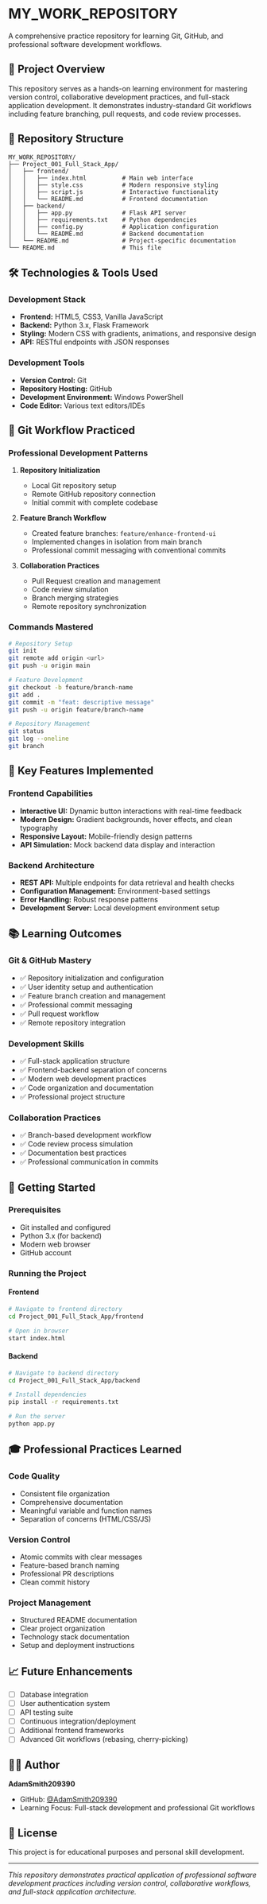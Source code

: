 # MY_WORK_REPOSITORY

A comprehensive practice repository for learning Git, GitHub, and professional software development workflows.

## 🎯 Project Overview

This repository serves as a hands-on learning environment for mastering version control, collaborative development practices, and full-stack application development. It demonstrates industry-standard Git workflows including feature branching, pull requests, and code review processes.

## 📁 Repository Structure

```
MY_WORK_REPOSITORY/
├── Project_001_Full_Stack_App/
│   ├── frontend/
│   │   ├── index.html          # Main web interface
│   │   ├── style.css           # Modern responsive styling
│   │   ├── script.js           # Interactive functionality
│   │   └── README.md           # Frontend documentation
│   ├── backend/
│   │   ├── app.py              # Flask API server
│   │   ├── requirements.txt    # Python dependencies
│   │   ├── config.py           # Application configuration
│   │   └── README.md           # Backend documentation
│   └── README.md               # Project-specific documentation
└── README.md                   # This file
```

## 🛠️ Technologies & Tools Used

### Development Stack
- **Frontend:** HTML5, CSS3, Vanilla JavaScript
- **Backend:** Python 3.x, Flask Framework
- **Styling:** Modern CSS with gradients, animations, and responsive design
- **API:** RESTful endpoints with JSON responses

### Development Tools
- **Version Control:** Git
- **Repository Hosting:** GitHub
- **Development Environment:** Windows PowerShell
- **Code Editor:** Various text editors/IDEs

## 🔄 Git Workflow Practiced

### Professional Development Patterns
1. **Repository Initialization**
   - Local Git repository setup
   - Remote GitHub repository connection
   - Initial commit with complete codebase

2. **Feature Branch Workflow**
   - Created feature branches: `feature/enhance-frontend-ui`
   - Implemented changes in isolation from main branch
   - Professional commit messaging with conventional commits

3. **Collaboration Practices**
   - Pull Request creation and management
   - Code review simulation
   - Branch merging strategies
   - Remote repository synchronization

### Commands Mastered
```bash
# Repository Setup
git init
git remote add origin <url>
git push -u origin main

# Feature Development
git checkout -b feature/branch-name
git add .
git commit -m "feat: descriptive message"
git push -u origin feature/branch-name

# Repository Management
git status
git log --oneline
git branch
```

## 🌟 Key Features Implemented

### Frontend Capabilities
- **Interactive UI:** Dynamic button interactions with real-time feedback
- **Modern Design:** Gradient backgrounds, hover effects, and clean typography
- **Responsive Layout:** Mobile-friendly design patterns
- **API Simulation:** Mock backend data display and interaction

### Backend Architecture
- **REST API:** Multiple endpoints for data retrieval and health checks
- **Configuration Management:** Environment-based settings
- **Error Handling:** Robust response patterns
- **Development Server:** Local development environment setup

## 📚 Learning Outcomes

### Git & GitHub Mastery
- ✅ Repository initialization and configuration
- ✅ User identity setup and authentication
- ✅ Feature branch creation and management
- ✅ Professional commit messaging
- ✅ Pull request workflow
- ✅ Remote repository integration

### Development Skills
- ✅ Full-stack application structure
- ✅ Frontend-backend separation of concerns
- ✅ Modern web development practices
- ✅ Code organization and documentation
- ✅ Professional project structure

### Collaboration Practices
- ✅ Branch-based development workflow
- ✅ Code review process simulation
- ✅ Documentation best practices
- ✅ Professional communication in commits

## 🚀 Getting Started

### Prerequisites
- Git installed and configured
- Python 3.x (for backend)
- Modern web browser
- GitHub account

### Running the Project

#### Frontend
```bash
# Navigate to frontend directory
cd Project_001_Full_Stack_App/frontend

# Open in browser
start index.html
```

#### Backend
```bash
# Navigate to backend directory
cd Project_001_Full_Stack_App/backend

# Install dependencies
pip install -r requirements.txt

# Run the server
python app.py
```

## 🎓 Professional Practices Learned

### Code Quality
- Consistent file organization
- Comprehensive documentation
- Meaningful variable and function names
- Separation of concerns (HTML/CSS/JS)

### Version Control
- Atomic commits with clear messages
- Feature-based branch naming
- Professional PR descriptions
- Clean commit history

### Project Management
- Structured README documentation
- Clear project organization
- Technology stack documentation
- Setup and deployment instructions

## 📈 Future Enhancements

- [ ] Database integration
- [ ] User authentication system
- [ ] API testing suite
- [ ] Continuous integration/deployment
- [ ] Additional frontend frameworks
- [ ] Advanced Git workflows (rebasing, cherry-picking)

## 👨‍💻 Author

**AdamSmith209390**
- GitHub: [@AdamSmith209390](https://github.com/AdamSmith209390)
- Learning Focus: Full-stack development and professional Git workflows

## 📝 License

This project is for educational purposes and personal skill development.

---

*This repository demonstrates practical application of professional software development practices including version control, collaborative workflows, and full-stack application architecture.*
